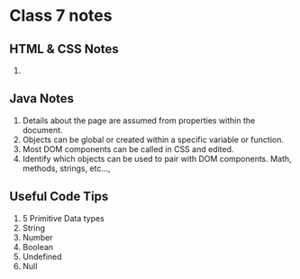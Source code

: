 # Class 7 notes

## HTML & CSS Notes 
1. 
        
## Java Notes 
1. Details about the page are assumed from properties within the document. 
1. Objects can be global or created within a specific variable or function.
1. Most DOM components can be called in CSS and edited. 
1. Identify which objects can be used to pair with DOM components. Math, methods, strings, etc...,




        
## Useful Code Tips
1. 5 Primitive Data types
  1. String
  1. Number
  1. Boolean
  1. Undefined
  1. Null
